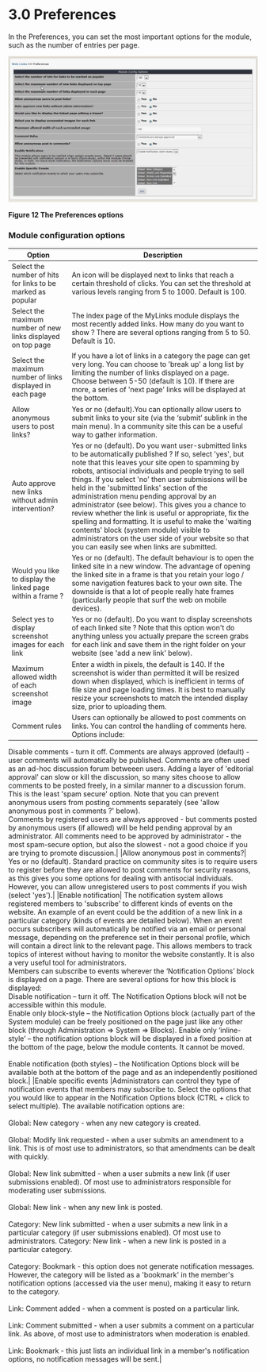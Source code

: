 # 3.0 Preferences

In the Preferences, you can set the most important options for the module, such as the number of entries per page.

![img_2.jpg](../assets/img_14.jpg)  

**Figure 12 The Preferences options**

### Module configuration options

|Option|Description|
|---|---|
|Select the number of hits for links to be marked as popular|	An icon   will be displayed next to links that reach a certain threshold of clicks. You can set the threshold at various levels ranging from 5 to 1000. Default is 100.|
|Select the maximum number of new links displayed on top page|	The index page of the MyLinks module displays the most recently added links. How many do you want to show ? There are several options ranging from 5 to 50. Default is 10.|
|Select the maximum number of links displayed in each page|	If you have a lot of links in a category the page can get very long. You can choose to 'break up' a long list by limiting the number of links displayed on a page. Choose between 5-50 (default is 10). If there are more, a series of 'next page' links will be displayed at the bottom.|
|Allow anonymous users to post links?|	Yes or no (default).You can optionally allow users to submit links to your site (via the ‘submit’ sublink in the main menu). In a community site this can be a useful way to gather information.|
|Auto approve new links without admin intervention?|	Yes or no (default). Do you want user-submitted links to be automatically published ? If so, select 'yes', but note that this leaves your site open to spamming by robots, antisocial individuals and people trying to sell things. If you select 'no' then user submissions will be held in the 'submitted links' section of the administration menu pending approval by an administrator (see below). This gives you a chance to review whether the link is useful or appropriate, fix the spelling and formatting. It is useful to make the 'waiting contents' block (system module) visible to administrators on the user side of your website so that you can easily see when links are submitted.|
|Would you like to display the linked page within a frame ?|	Yes or no (default). The default behaviour is to open the linked site in a new window. The advantage of opening the linked site in a frame is that you retain your logo / some navigation features back to your own site. The downside is that a lot of people really hate frames (particularly people that surf the web on mobile devices).|
|Select yes to display screenshot images for each link|	Yes or no (default). Do you want to display screenshots of each linked site ? Note that this option won't do anything unless you actually prepare the screen grabs for each link and save them in the right folder on your website (see 'add a new link' below).|
|Maximum allowed width of each screenshot image|	Enter a width in pixels, the default is 140. If the screenshot is wider than permitted it will be resized down when displayed, which is inefficient in terms of file size and page loading times. It is best to manually resize your screenshots to match the intended display size, prior to uploading them.|
|Comment rules|	Users can optionally be allowed to post comments on links. You can control the handling of comments here. Options include: 
Disable comments - turn it off. 
Comments are always approved (default) - user comments will automatically be published. Comments are often used as an ad-hoc discussion forum betweeen users. Adding a layer of 'editorial approval' can slow or kill the discussion, so many sites choose to allow comments to be posted freely, in a similar manner to a discussion forum. This is the least 'spam secure' option. Note that you can prevent anonymous users from posting comments separately (see 'allow anonymous post in comments ?' below).  
Comments by registered users are always approved - but comments posted by anonymous users (if allowed) will be held pending approval by an administrator.
All comments need to be approved by administrator - the most spam-secure option, but also the slowest - not a good choice if you are trying to promote discussion.|
|Allow anonymous post in comments?|	Yes or no (default). Standard practice on community sites is to require users to register before they are allowed to post comments for security reasons, as this gives you some options for dealing with antisocial individuals. However, you can allow unregistered users to post comments if you wish (select 'yes').|
|Enable notification|	The notification system allows registered members to 'subscribe' to different kinds of events on the website. An example of an event could be the addition of a new link in a particular category (kinds of events are detailed below). When an event occurs subscribers will automatically be notified via an email or personal message, depending on the preference set in their personal profile, which will contain a direct link to the relevant page. This allows members to track topics of interest without having to monitor the website constantly. It is also a very useful tool for administrators.<br>Members can subscribe to events wherever the ‘Notification Options’ block is displayed on a page. There are several options for how this block is displayed:<br>Disable notification – turn it off. The Notification Options block will not be accessible within this module.<br>Enable only block-style – the Notification Options block (actually part of the System module) can be freely positioned on the page just like any other block (through Administration => System => Blocks). 
Enable only ‘inline-style’ – the notification options block will be displayed in a fixed position at the bottom of the page, below the module contents. It cannot be moved.
<br><br>Enable notification (both styles) – the Notification Options block will be available both at the bottom of the page and as an independently positioned block.|
|Enable specific events	|Administrators can control they type of notification events that members may subscribe to. Select the options that you would like to appear in the Notification Options block (CTRL + click to select multiple). The available notification options are:
<br><br>Global: New category - when any new category is created.
<br><br>Global: Modify link requested - when a user submits an amendment to a link. This is of most use to administrators, so that amendments can be dealt with quickly.
<br><br>Global: New link submitted - when a user submits a new link (if user submissions enabled). Of most use to administrators responsible for moderating user submissions.
<br><br>Global: New link - when any new link is posted.
<br><br>Category: New link submitted - when a user submits a new link in a particular category (if user submissions enabled). Of most use to administrators.
Category: New link - when a new link is posted in a particular category.
<br><br>Category: Bookmark - this option does not generate notification messages. However, the category will be listed as a 'bookmark' in the member's notification options (accessed via the user menu), making it easy to return to the category.
<br><br>Link: Comment added - when a comment is posted on a particular link.
<br><br>Link: Comment submitted - when a user submits a comment on a particular link. As above, of most use to administrators when moderation is enabled.
<br><br>Link: Bookmark - this just lists an individual link in a member's notification options, no notification messages will be sent.|
